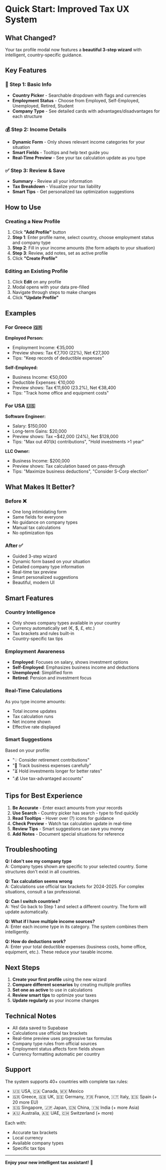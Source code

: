 # Quick Start: Improved Tax UX System

## What Changed?

Your tax profile modal now features a **beautiful 3-step wizard** with intelligent, country-specific guidance.

## Key Features

### 🎯 Step 1: Basic Info
- **Country Picker** - Searchable dropdown with flags and currencies
- **Employment Status** - Choose from Employed, Self-Employed, Unemployed, Retired, Student
- **Company Type** - See detailed cards with advantages/disadvantages for each structure

### 💰 Step 2: Income Details  
- **Dynamic Form** - Only shows relevant income categories for your situation
- **Smart Fields** - Tooltips and help text guide you
- **Real-Time Preview** - See your tax calculation update as you type

### ✅ Step 3: Review & Save
- **Summary** - Review all your information
- **Tax Breakdown** - Visualize your tax liability
- **Smart Tips** - Get personalized tax optimization suggestions

## How to Use

### Creating a New Profile

1. Click **"Add Profile"** button
2. **Step 1**: Enter profile name, select country, choose employment status and company type
3. **Step 2**: Fill in your income amounts (the form adapts to your situation)
4. **Step 3**: Review, add notes, set as active profile
5. Click **"Create Profile"**

### Editing an Existing Profile

1. Click **Edit** on any profile
2. Modal opens with your data pre-filled
3. Navigate through steps to make changes
4. Click **"Update Profile"**

## Examples

### For Greece 🇬🇷

**Employed Person:**
- Employment Income: €35,000
- Preview shows: Tax €7,700 (22%), Net €27,300
- Tips: "Keep records of deductible expenses"

**Self-Employed:**
- Business Income: €50,000
- Deductible Expenses: €10,000
- Preview shows: Tax €11,600 (23.2%), Net €38,400
- Tips: "Track home office and equipment costs"

### For USA 🇺🇸

**Software Engineer:**
- Salary: $150,000
- Long-term Gains: $20,000
- Preview shows: Tax ~$42,000 (24%), Net $128,000
- Tips: "Max out 401(k) contributions", "Hold investments >1 year"

**LLC Owner:**
- Business Income: $200,000
- Preview shows: Tax calculation based on pass-through
- Tips: "Maximize business deductions", "Consider S-Corp election"

## What Makes It Better?

### Before ❌
- One long intimidating form
- Same fields for everyone
- No guidance on company types
- Manual tax calculations
- No optimization tips

### After ✅
- Guided 3-step wizard
- Dynamic form based on your situation
- Detailed company type information
- Real-time tax preview
- Smart personalized suggestions
- Beautiful, modern UI

## Smart Features

### Country Intelligence
- Only shows company types available in your country
- Currency automatically set (€, $, £, etc.)
- Tax brackets and rules built-in
- Country-specific tax tips

### Employment Awareness
- **Employed**: Focuses on salary, shows investment options
- **Self-Employed**: Emphasizes business income and deductions
- **Unemployed**: Simplified form
- **Retired**: Pension and investment focus

### Real-Time Calculations
As you type income amounts:
- Total income updates
- Tax calculation runs
- Net income shown
- Effective rate displayed

### Smart Suggestions
Based on your profile:
- "💡 Consider retirement contributions"
- "💼 Track business expenses carefully"
- "⏳ Hold investments longer for better rates"
- "💰 Use tax-advantaged accounts"

## Tips for Best Experience

1. **Be Accurate** - Enter exact amounts from your records
2. **Use Search** - Country picker has search - type to find quickly
3. **Read Tooltips** - Hover over (?) icons for guidance
4. **Check Preview** - Watch tax calculation update in real-time
5. **Review Tips** - Smart suggestions can save you money
6. **Add Notes** - Document special situations for reference

## Troubleshooting

**Q: I don't see my company type**  
A: Company types shown are specific to your selected country. Some structures don't exist in all countries.

**Q: Tax calculation seems wrong**  
A: Calculations use official tax brackets for 2024-2025. For complex situations, consult a tax professional.

**Q: Can I switch countries?**  
A: Yes! Go back to Step 1 and select a different country. The form will update automatically.

**Q: What if I have multiple income sources?**  
A: Enter each income type in its category. The system combines them intelligently.

**Q: How do deductions work?**  
A: Enter your total deductible expenses (business costs, home office, equipment, etc.). These reduce your taxable income.

## Next Steps

1. **Create your first profile** using the new wizard
2. **Compare different scenarios** by creating multiple profiles
3. **Set one as active** to use in calculations
4. **Review smart tips** to optimize your taxes
5. **Update regularly** as your income changes

## Technical Notes

- All data saved to Supabase
- Calculations use official tax brackets
- Real-time preview uses progressive tax formulas
- Company type rules from official sources
- Employment status affects form fields shown
- Currency formatting automatic per country

## Support

The system supports 40+ countries with complete tax rules:
- 🇺🇸 USA, 🇨🇦 Canada, 🇲🇽 Mexico
- 🇬🇷 Greece, 🇬🇧 UK, 🇩🇪 Germany, 🇫🇷 France, 🇮🇹 Italy, 🇪🇸 Spain (+ 20 more EU)
- 🇸🇬 Singapore, 🇯🇵 Japan, 🇨🇳 China, 🇮🇳 India (+ more Asia)
- 🇦🇺 Australia, 🇦🇪 UAE, 🇨🇭 Switzerland (+ more)

Each with:
- Accurate tax brackets
- Local currency
- Available company types
- Specific tax tips

---

**Enjoy your new intelligent tax assistant!** 🎉
